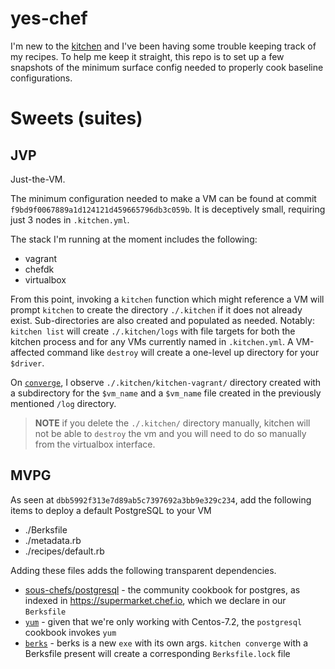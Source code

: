 # yes-chef

I'm new to the [kitchen][1] and I've been having some trouble keeping track of my recipes. To help me keep it straight, this repo is to set up a few snapshots of the minimum surface config needed to properly cook baseline configurations. 

# Sweets (suites)

## JVP

Just-the-VM.

The minimum configuration needed to make a VM can be found at commit `f9bd9f0067889a1d124121d459665796db3c059b`. It is deceptively small, requiring just 3 nodes in `.kitchen.yml`. 

The stack I'm running at the moment includes the following: 

* vagrant
* chefdk
* virtualbox

From this point, invoking a `kitchen` function which might reference a VM will prompt `kitchen` to create the directory `./.kitchen` if it does not already exist. Sub-directories are also created and populated as needed. Notably: `kitchen list` will create `./.kitchen/logs` with file targets for both the kitchen process and for any VMs currently named in `.kitchen.yml`. A VM-affected command like `destroy` will create a one-level up directory for your `$driver`. 

On [`converge`][2], I observe `./.kitchen/kitchen-vagrant/` directory created with a subdirectory for the `$vm_name` and a `$vm_name` file created in the previously mentioned `/log` directory.

> **NOTE** if you delete the `./.kitchen/` directory manually, kitchen will not be able to `destroy` the vm and you will need to do so manually from the virtualbox interface. 

## MVPG

As seen at `dbb5992f313e7d89ab5c7397692a3bb9e329c234`, add the following items to deploy a default PostgreSQL to your VM

* ./Berksfile
* ./metadata.rb
* ./recipes/default.rb

Adding these files adds the following transparent dependencies. 

* [sous-chefs/postgresql][3] - the community cookbook for postgres, as indexed in https://supermarket.chef.io, which we declare in our `Berksfile`
* [`yum`][4] - given that we're only working with Centos-7.2, the `postgresql` cookbook invokes `yum`
* [`berks`][5] - berks is a new `exe` with its own args. `kitchen converge` with a Berksfile present will create a corresponding `Berksfile.lock` file

[1]: https://kitchen.ci/
[2]: https://kitchen.ci/docs/getting-started/running-converge/
[3]: https://github.com/sous-chefs/postgresql
[4]: https://en.wikipedia.org/wiki/Yum_(software)
[5]: https://docs.chef.io/berkshelf.html
